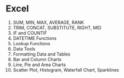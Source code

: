 # Excel

1) SUM, MIN, MAX, AVERAGE, RANK
2) TRIM, CONCAT, SUBSTITUTE, RIGHT, MID
3) IF and COUNTIF
4) DATETIME Functions
5) Lookup Functions
6) Data Tools
7) Formatting Data and Tables
8) Bar and Column Charts
9) Line, Pie and Area Charts
10) Scatter Plot, Histogram, Waterfall Chart, Sparklines

